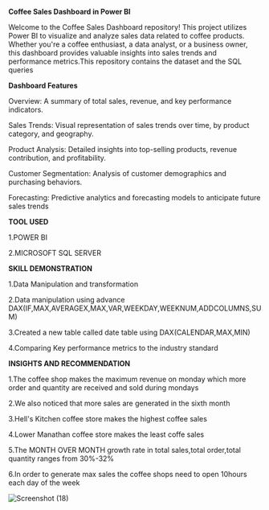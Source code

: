 **Coffee Sales Dashboard in Power BI**

Welcome to the Coffee Sales Dashboard repository! This project utilizes Power BI to visualize and analyze sales data related to coffee products. Whether you're a coffee enthusiast, a data analyst, or a business owner, this dashboard provides valuable insights into sales trends and performance metrics.This repository contains the dataset and the SQL queries

**Dashboard Features**

Overview: A summary of total sales, revenue, and key performance indicators.

Sales Trends: Visual representation of sales trends over time, by product category, and geography.

Product Analysis: Detailed insights into top-selling products, revenue contribution, and profitability.

Customer Segmentation: Analysis of customer demographics and purchasing behaviors.

Forecasting: Predictive analytics and forecasting models to anticipate future sales trends

**TOOL USED**

1.POWER  BI

2.MICROSOFT SQL SERVER

**SKILL DEMONSTRATION**

1.Data Manipulation and transformation

2.Data manipulation using advance DAX(IF,MAX,AVERAGEX,MAX,VAR,WEEKDAY,WEEKNUM,ADDCOLUMNS,SUM)

3.Created a new table called date table using DAX(CALENDAR,MAX,MIN)

4.Comparing Key performance metrics to the industry standard

**INSIGHTS AND RECOMMENDATION**

1.The coffee shop makes the maximum revenue on monday which more order and quantity are received and sold during mondays

2.We also noticed that more sales are generated in  the sixth month

3.Hell's Kitchen coffee store makes the highest coffee sales 

4.Lower Manathan coffee store makes the least coffe sales 

5.The MONTH OVER MONTH growth rate in total sales,total order,total quantity ranges from 30%-32%

6.In order to generate max sales the coffee shops need to open 10hours each day of the week 



![Screenshot (18)](https://github.com/bjgba/COFFE-SALES-DASHBOARD/assets/162343390/0440ea3d-57ed-4917-963d-33e067477fc8)


